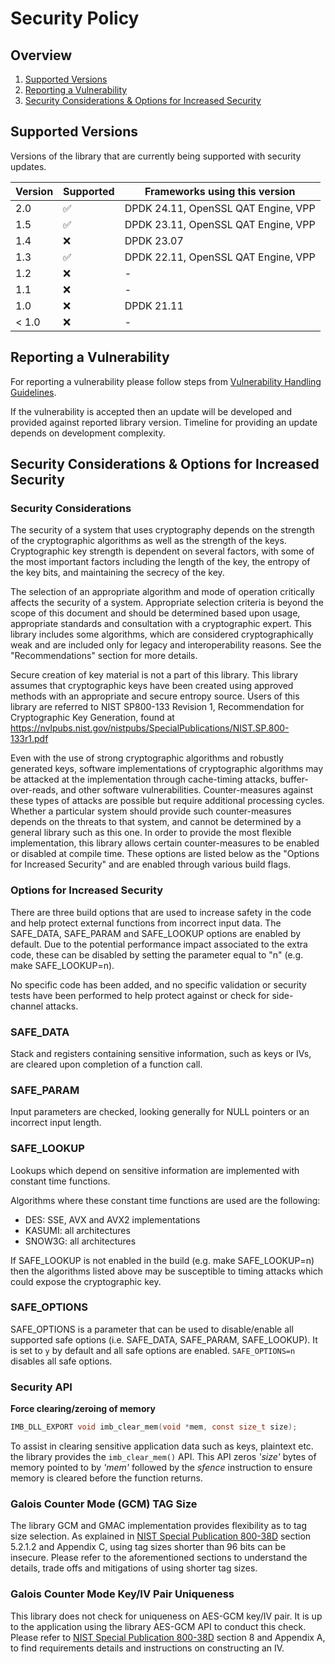 # Security Policy

## Overview

1. [Supported Versions](https://github.com/intel/intel-ipsec-mb/blob/main/SECURITY.md#supported-versions)
2. [Reporting a Vulnerability](https://github.com/intel/intel-ipsec-mb/blob/main/SECURITY.md#reporting-a-vulnerability)
3. [Security Considerations & Options for Increased Security](https://github.com/intel/intel-ipsec-mb/blob/main/SECURITY.md#security-considerations--options-for-increased-security)

## Supported Versions

Versions of the library that are currently being supported with security updates.

| Version | Supported          | Frameworks using this version       |
| ------- | ------------------ | ----------------------------------- |
| 2.0     | :white_check_mark: | DPDK 24.11, OpenSSL QAT Engine, VPP |
| 1.5     | :white_check_mark: | DPDK 23.11, OpenSSL QAT Engine, VPP |
| 1.4     | :x:                | DPDK 23.07                          |
| 1.3     | :white_check_mark: | DPDK 22.11, OpenSSL QAT Engine, VPP |
| 1.2     | :x:                | -                                   |
| 1.1     | :x:                | -                                   |
| 1.0     | :x:                | DPDK 21.11                          |
| < 1.0   | :x:                | -                                   |

## Reporting a Vulnerability

For reporting a vulnerability please follow steps from [Vulnerability Handling Guidelines](https://www.intel.com/content/www/us/en/security-center/vulnerability-handling-guidelines.html).

If the vulnerability is accepted then an update will be developed and provided against reported library version.
Timeline for providing an update depends on development complexity.

## Security Considerations & Options for Increased Security

### Security Considerations
The security of a system that uses cryptography depends on the strength of
the cryptographic algorithms as well as the strength of the keys.
Cryptographic key strength is dependent on several factors, with some of the
most important factors including the length of the key, the entropy of the key
bits, and maintaining the secrecy of the key.

The selection of an appropriate algorithm and mode of operation critically
affects the security of a system. Appropriate selection criteria is beyond the
scope of this document and should be determined based upon usage, appropriate
standards and consultation with a cryptographic expert. This library includes some
algorithms, which are considered cryptographically weak and are included only
for legacy and interoperability reasons. See the "Recommendations" section for
more details.

Secure creation of key material is not a part of this library. This library
assumes that cryptographic keys have been created using approved methods with
an appropriate and secure entropy source. Users of this library are
referred to NIST SP800-133 Revision 1, Recommendation for Cryptographic Key
Generation, found at https://nvlpubs.nist.gov/nistpubs/SpecialPublications/NIST.SP.800-133r1.pdf

Even with the use of strong cryptographic algorithms and robustly generated
keys, software implementations of cryptographic algorithms may be attacked
at the implementation through cache-timing attacks, buffer-over-reads, and
other software vulnerabilities. Counter-measures against these types of
attacks are possible but require additional processing cycles. Whether a
particular system should provide such counter-measures depends on the threats
to that system, and cannot be determined by a general library such as this
one. In order to provide the most flexible implementation, this library allows
certain counter-measures to be enabled or disabled at compile time. These
options are listed below as the "Options for Increased Security" and are
enabled through various build flags.

### Options for Increased Security

There are three build options that are used to increase safety in
the code and help protect external functions from incorrect input data.
The SAFE_DATA, SAFE_PARAM and SAFE_LOOKUP options are enabled by default.
Due to the potential performance impact associated to the extra code, these
can be disabled by setting the parameter equal to "n" (e.g. make SAFE_LOOKUP=n).

No specific code has been added, and no specific validation or security
tests have been performed to help protect against or check for side-channel
attacks.

### SAFE_DATA

Stack and registers containing sensitive information, such as keys or IVs, are
cleared upon completion of a function call.

### SAFE_PARAM

Input parameters are checked, looking generally for NULL pointers or an 
incorrect input length.

### SAFE_LOOKUP

Lookups which depend on sensitive information are implemented with constant
time functions.

Algorithms where these constant time functions are used are the following:  
- DES: SSE, AVX and AVX2 implementations  
- KASUMI: all architectures  
- SNOW3G: all architectures  

If SAFE_LOOKUP is not enabled in the build (e.g. make SAFE_LOOKUP=n) then the
algorithms listed above may be susceptible to timing attacks which could expose
the cryptographic key.

### SAFE_OPTIONS

SAFE_OPTIONS is a parameter that can be used to disable/enable
all supported safe options (i.e. SAFE_DATA, SAFE_PARAM, SAFE_LOOKUP).
It is set to `y` by default and all safe options are enabled.
`SAFE_OPTIONS=n` disables all safe options.

### Security API

**Force clearing/zeroing of memory**
```c
IMB_DLL_EXPORT void imb_clear_mem(void *mem, const size_t size);
```
To assist in clearing sensitive application data such as keys, plaintext etc.
the library provides the `imb_clear_mem()` API. This API zeros _'size'_ bytes
of memory pointed to by _'mem'_ followed by the _sfence_ instruction to
ensure memory is cleared before the function returns.

### Galois Counter Mode (GCM) TAG Size

The library GCM and GMAC implementation provides flexibility as to tag size selection.
As explained in [NIST Special Publication 800-38D](https://csrc.nist.gov/publications/detail/sp/800-38d/final) section 5.2.1.2 and Appendix C, using tag sizes shorter than 96 bits can be insecure.
Please refer to the aforementioned sections to understand the details, trade offs and mitigations of using shorter tag sizes.

### Galois Counter Mode Key/IV Pair Uniqueness

This library does not check for uniqueness on AES-GCM key/IV pair.
It is up to the application using the library AES-GCM API to conduct this check.
Please refer to [NIST Special Publication 800-38D](https://csrc.nist.gov/publications/detail/sp/800-38d/final) section 8 and Appendix A, to find requirements details and instructions on constructing an IV.
